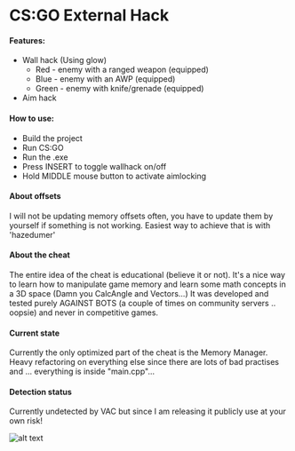 # CS:GO External Hack
#### Features:
- Wall hack (Using glow)
  - Red - enemy with a ranged weapon (equipped)
  - Blue - enemy with an AWP (equipped)
  - Green - enemy with knife/grenade (equipped)
- Aim hack

#### How to use:
- Build the project
- Run CS:GO
- Run the .exe
- Press INSERT to toggle wallhack on/off
- Hold MIDDLE mouse button to activate aimlocking

#### About offsets
I will not be updating memory offsets often, you have to update them by yourself if something is not working.
Easiest way to achieve that is with 'hazedumer'

#### About the cheat
The entire idea of the cheat is educational (believe it or not).
It's a nice way to learn how to manipulate game memory and learn some math concepts in a 3D space (Damn you CalcAngle and Vectors...)
It was developed and tested purely AGAINST BOTS (a couple of times on community servers .. oopsie) and never in competitive games.

#### Current state
Currently the only optimized part of the cheat is the Memory Manager. Heavy refactoring on everything else since there are lots of
bad practises and ... everything is inside "main.cpp"...

#### Detection status
Currently undetected by VAC but since I am releasing it publicly use at your own risk!

![alt text](https://i.imgur.com/2Xf5AFB.png)

